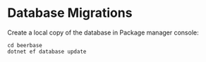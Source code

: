 Database Migrations
===================

Create a local copy of the database in Package manager console:

```
cd beerbase
dotnet ef database update
```
